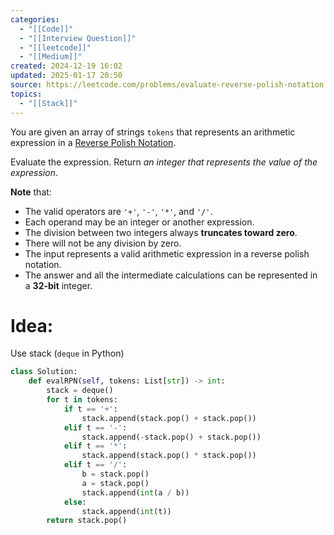 ```yaml
---
categories:
  - "[[Code]]"
  - "[[Interview Question]]"
  - "[[leetcode]]"
  - "[[Medium]]"
created: 2024-12-19 16:02
updated: 2025-01-17 20:50
source: https://leetcode.com/problems/evaluate-reverse-polish-notation
topics:
  - "[[Stack]]"
---
```

You are given an array of strings `tokens` that represents an arithmetic expression in a [Reverse Polish Notation](http://en.wikipedia.org/wiki/Reverse_Polish_notation).

Evaluate the expression. Return _an integer that represents the value of the expression_.

**Note** that:

- The valid operators are `'+'`, `'-'`, `'*'`, and `'/'`.
- Each operand may be an integer or another expression.
- The division between two integers always **truncates toward zero**.
- There will not be any division by zero.
- The input represents a valid arithmetic expression in a reverse polish notation.
- The answer and all the intermediate calculations can be represented in a **32-bit** integer.

# Idea:
Use stack (`deque` in Python)
```python
class Solution:
    def evalRPN(self, tokens: List[str]) -> int:
        stack = deque()
        for t in tokens:
            if t == '+':
                stack.append(stack.pop() + stack.pop())
            elif t == '-':
                stack.append(-stack.pop() + stack.pop())
            elif t == '*':
                stack.append(stack.pop() * stack.pop())
            elif t == '/':
                b = stack.pop()
                a = stack.pop()
                stack.append(int(a / b))
            else:
                stack.append(int(t))
        return stack.pop()

``` 